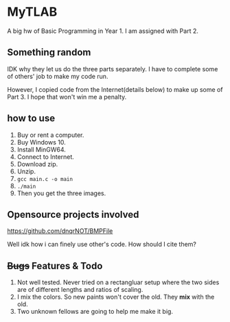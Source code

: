# MyTLAB
A big hw of Basic Programming in Year 1. I am assigned with Part 2.

## Something random

IDK why they let us do the three parts separately. I have to complete some of others' job to make my code run.

However, I copied code from the Internet(details below) to make up some of Part 3. I hope that won't win me a penalty.

## how to use

1. Buy or rent a computer.
2. Buy Windows 10.
3. Install MinGW64.
4. Connect to Internet.
5. Download zip.
6. Unzip.
7. `gcc main.c -o main`
8. `./main`
9. Then you get the three images.

## Opensource projects involved

https://github.com/dnqrNOT/BMPFile

Well idk how i can finely use other's code. How should I cite them?

## ~~Bugs~~ Features & Todo

1. Not well tested. Never tried on a rectangluar setup where the two sides are of different lengths and ratios of scaling.
2. I mix the colors. So new paints won't cover the old. They **mix** with the old.
3. Two unknown fellows are going to help me make it big.


